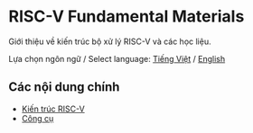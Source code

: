 # RISC-V Fundamental Materials

Giới thiệu về kiến trúc bộ xử lý RISC-V và các học liệu.

Lựa chọn ngôn ngữ / Select language: [Tiếng Việt](./README.md) / [English](./README.en.md)


## Các nội dung chính

- [Kiến trúc RISC-V](RISC-V.vi.md)
- [Công cụ](RIPES.vi.md)
